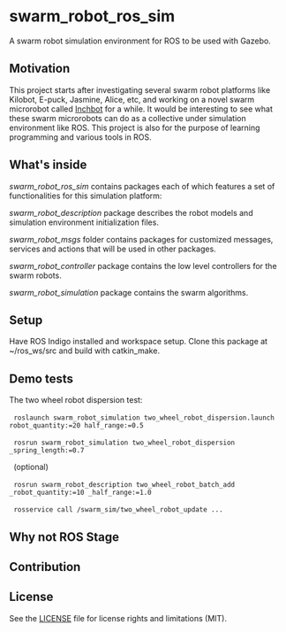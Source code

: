 # swarm_robot_ros_sim
A swarm robot simulation environment for ROS to be used with Gazebo.

## Motivation
This project starts after investigating several swarm robot platforms like Kilobot, E-puck, Jasmine, Alice, etc, and working on a novel swarm microrobot called [Inchbot](http://www.case.edu/mae/robotics/#modular) for a while. It would be interesting to see what these swarm microrobots can do as a collective under simulation environment like ROS. This project is also for the purpose of learning programming and various tools in ROS.

## What's inside
*swarm_robot_ros_sim* contains packages each of which features a set of functionalities for this simulation platform:

*swarm_robot_description* package describes the robot models and simulation environment initialization files.

*swarm_robot_msgs* folder contains packages for customized messages, services and actions that will be used in other packages.

*swarm_robot_controller* package contains the low level controllers for the swarm robots.

*swarm_robot_simulation* package contains the swarm algorithms.

## Setup
Have ROS Indigo installed and workspace setup. Clone this package at ~/ros_ws/src and build with catkin_make.

## Demo tests
The two wheel robot dispersion test:

&nbsp;&nbsp;`roslaunch swarm_robot_simulation two_wheel_robot_dispersion.launch robot_quantity:=20 half_range:=0.5`

&nbsp;&nbsp;`rosrun swarm_robot_simulation two_wheel_robot_dispersion _spring_length:=0.7`

&nbsp;&nbsp;(optional)

&nbsp;&nbsp;`rosrun swarm_robot_description two_wheel_robot_batch_add _robot_quantity:=10 _half_range:=1.0`

&nbsp;&nbsp;`rosservice call /swarm_sim/two_wheel_robot_update ...`

## Why not ROS Stage

## Contribution

## License
See the [LICENSE](LICENSE.md) file for license rights and limitations (MIT).

